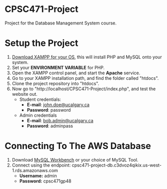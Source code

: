 # CPSC471-Project
Project for the Database Management System course.

# Setup the Project

1. [Download XAMPP for your OS](https://www.apachefriends.org/), this will install PHP and MySQL onto your system.
2. Set your **ENVIRONMENT VARIABLE** for PHP.
3. Open the XAMPP control panel, and start the **Apache** service.
4. Go to your XAMPP installation path, and find the folder called "htdocs".
5. Clone the project repository into "htdocs".
6. Now go to "http://localhost/CPSC471-Project/index.php", and test the website out.
    - Student credentials:
        - **E-mail**: john.doe@ucalgary.ca
        - **Password**: password
    - Admin credentials
        - **E-mail**: bob.admin@ucalgary.ca
        - **Password**: adminpass
       
# Connecting To The AWS Database
1. Download [MySQL Workbench](https://www.mysql.com/products/workbench/) or your choice of MySQL Tool.
2. Connect using the endpoint: cpsc471-project-db.c3dvoz4qikix.us-west-1.rds.amazonaws.com
    - **Username:** admin
    - **Password:** cpsc471gp48

